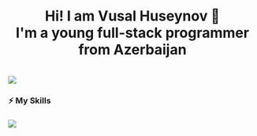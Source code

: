 <h1 align="center">Hi! I am Vusal Huseynov 🚀<br/>I'm a young full-stack programmer from Azerbaijan</h1>

<br/>

<a href="https://visitcount.itsvg.in">
  <img src="https://visitcount.itsvg.in/api?id=huseynovvusal&label=Profile%20Views&color=12&icon=5&pretty=true" />
</a>

<br/>

<h3>⚡ My Skills<h3/>

<p>
  <a href="https://skillicons.dev">
    <img src="https://skillicons.dev/icons?i=html,css,sass,bootstrap,tailwind,threejs,js,ts,cs,git,github,unity,vercel,nextjs,react,vite,firebase,nodejs,express,mongodb,figma,nginx," />
  </a>
</p>
